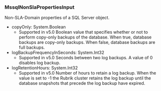 ### MssqlNonSlaPropertiesInput
Non-SLA-Domain properties of a SQL Server object.

- copyOnly: System.Boolean
  - Supported in v5.0
Boolean value that specifies whether or not to perform copy-only backups of the database. When true, database backups are copy-only backups. When false, database backups are full backups.
- logBackupFrequencyInSeconds: System.Int32
  - Supported in v5.0
Seconds between two log backups. A value of 0 disables log backup.
- logRetentionHours: System.Int32
  - Supported in v5.0
Number of hours to retain a log backup. When the value is set to -1 the Rubrik cluster retains the log backup until the database snapshots that precede the log backup have expired.
